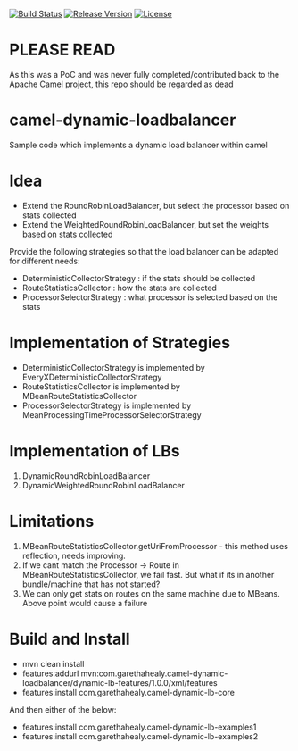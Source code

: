 [![Build Status](https://travis-ci.org/garethahealy/camel-dynamic-loadbalancer.svg?branch=master)](https://travis-ci.org/garethahealy/camel-dynamic-loadbalancer)
[![Release Version](https://img.shields.io/maven-central/v/com.garethahealy.camel-dynamic-loadbalancer/camel-dynamic-loadbalancer-parent.svg?maxAge=2592000)](https://mvnrepository.com/artifact/com.garethahealy.camel/camel-dynamic-loadbalancer-parent)
[![License](https://img.shields.io/hexpm/l/plug.svg?maxAge=2592000)]()

# PLEASE READ
As this was a PoC and was never fully completed/contributed back to the Apache Camel project, this repo should be regarded as dead

# camel-dynamic-loadbalancer
Sample code which implements a dynamic load balancer within camel

# Idea
- Extend the RoundRobinLoadBalancer, but select the processor based on stats collected
- Extend the WeightedRoundRobinLoadBalancer, but set the weights based on stats collected

Provide the following strategies so that the load balancer can be adapted for different needs:
- DeterministicCollectorStrategy : if the stats should be collected
- RouteStatisticsCollector : how the stats are collected
- ProcessorSelectorStrategy : what processor is selected based on the stats

# Implementation of Strategies
- DeterministicCollectorStrategy is implemented by EveryXDeterministicCollectorStrategy
- RouteStatisticsCollector is implemented by MBeanRouteStatisticsCollector
- ProcessorSelectorStrategy is implemented by MeanProcessingTimeProcessorSelectorStrategy

# Implementation of LBs
1. DynamicRoundRobinLoadBalancer
2. DynamicWeightedRoundRobinLoadBalancer

# Limitations
1. MBeanRouteStatisticsCollector.getUriFromProcessor - this method uses reflection, needs improving.
2. If we cant match the Processor -> Route in MBeanRouteStatisticsCollector, we fail fast. But what if its in another bundle/machine that has not started?
2. We can only get stats on routes on the same machine due to MBeans. Above point would cause a failure

# Build and Install
- mvn clean install
- features:addurl mvn:com.garethahealy.camel-dynamic-loadbalancer/dynamic-lb-features/1.0.0/xml/features
- features:install com.garethahealy.camel-dynamic-lb-core

And then either of the below:
- features:install com.garethahealy.camel-dynamic-lb-examples1
- features:install com.garethahealy.camel-dynamic-lb-examples2

